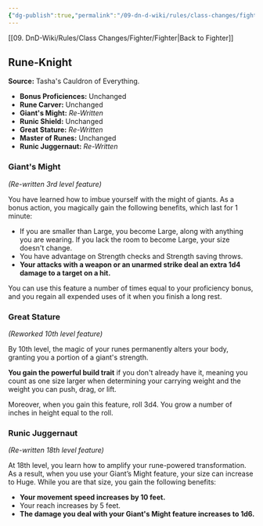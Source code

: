 ```yaml
---
{"dg-publish":true,"permalink":"/09-dn-d-wiki/rules/class-changes/fighter/rune-knight/","tags":["class","fighter","subclass"]}
---
```


[[09. DnD-Wiki/Rules/Class Changes/Fighter/Fighter\|Back to Fighter]]

## Rune-Knight

**Source:** Tasha's Cauldron of Everything.
* **Bonus Proficiences:** Unchanged
* **Rune Carver:** Unchanged
* **Giant's Might:** *Re-Written*
* **Runic Shield:** Unchanged
* **Great Stature:** *Re-Written*
* **Master of Runes:** Unchanged
* **Runic Juggernaut:** *Re-Written*

### Giant's Might
*(Re-written 3rd level feature)*

You have learned how to imbue yourself with the might of giants. As a bonus action, you magically gain the following benefits, which last for 1 minute: 
* If you are smaller than Large, you become Large, along with anything you are wearing. If you lack the room to become Large, your size doesn't change.
* You have advantage on Strength checks and Strength saving throws.
* **Your attacks with a weapon or an unarmed strike deal an extra 1d4 damage to a target on a hit.**

You can use this feature a number of times equal to your proficiency bonus, and you regain all expended uses of it when you finish a long rest.

### Great Stature
*(Reworked 10th level feature)*

By 10th level, the magic of your runes permanently alters your body, granting you a portion of a giant's strength. 

**You gain the powerful build trait** if you don't already have it, meaning you count as one size larger when determining your carrying weight and the weight you can push, drag, or lift.

Moreover, when you gain this feature, roll 3d4. You grow a number of inches in height equal to the roll.


### Runic Juggernaut
*(Re-written 18th level feature)*

At 18th level, you learn how to amplify your rune-powered transformation. As a result, when you use your Giant’s Might feature, your size can increase to Huge. While you are that size, you gain the following benefits: 
* **Your movement speed increases by 10 feet.**
* Your reach increases by 5 feet.
* **The damage you deal with your Giant's Might feature increases to 1d6.**



